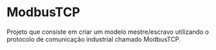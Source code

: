 # ModbusTCP

Projeto que consiste em criar um modelo mestre/escravo utilizando o protocolo de comunicação industrial chamado ModbusTCP.

